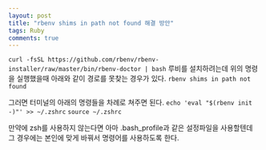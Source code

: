 ```yaml
---
layout: post
title: "rbenv shims in path not found 해결 방안"
tags: Ruby
comments: true
---
```


`curl -fsSL https://github.com/rbenv/rbenv-installer/raw/master/bin/rbenv-doctor | bash`
루비를 설치하려는데 위의 명령을 실행했을때 아래와 같이 경로를 못찾는 경우가 있다.
`rbenv shims in path not found`

그러면 터미널의 아래의 명령들을 차례로 쳐주면 된다.
`echo 'eval "$(rbenv init -)"' >> ~/.zshrc`
`source ~/.zshrc`

만약에 zsh를 사용하지 않는다면 아마 .bash_profile과 같은 설정파일을 사용할텐데
그 경우에는 본인에 맞게 바꿔서 명령어를 사용하도록 한다.